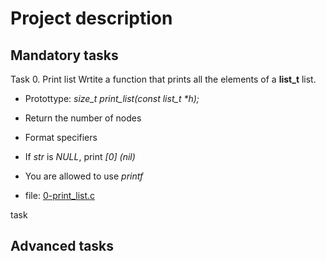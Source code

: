 # Project description

## Mandatory tasks

Task 0. Print list
Wrtite a function that prints all the elements of a __list_t__ list.
- Protottype: *_size_t print_list(const list_t *h);_*
- Return the number of nodes
- Format specifiers
- If _str_ is _NULL_, print _[0] (nil)_
- You are allowed to use _printf_

- file: [0-print_list.c]()

task 

## Advanced tasks
